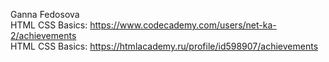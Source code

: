 Ganna Fedosova
<br>
HTML CSS Basics: https://www.codecademy.com/users/net-ka-2/achievements
<br>
HTML CSS Basics: https://htmlacademy.ru/profile/id598907/achievements

